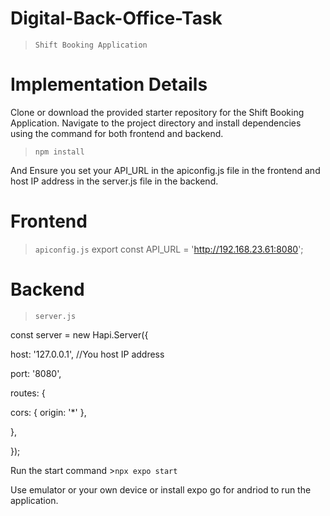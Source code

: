 # Digital-Back-Office-Task

>`Shift Booking Application `


# Implementation Details

  Clone or download the provided starter repository for the Shift Booking Application.
  Navigate to the project directory and install dependencies using the command for both frontend and backend.
>`npm install`

And Ensure you set your API_URL in the apiconfig.js file in the frontend and host IP address in the server.js file in the backend.

# Frontend
>`apiconfig.js`
export const API_URL = 'http://192.168.23.61:8080';

# Backend
>`server.js`

const server = new Hapi.Server({

  host: '127.0.0.1', //You host IP address 
  
  port: '8080',
  
  routes: {
  
  cors: { origin: '*' },
    
  },
  
});

Run the start command >`npx expo start`

Use emulator or your own device or install expo go for andriod to run the application.



